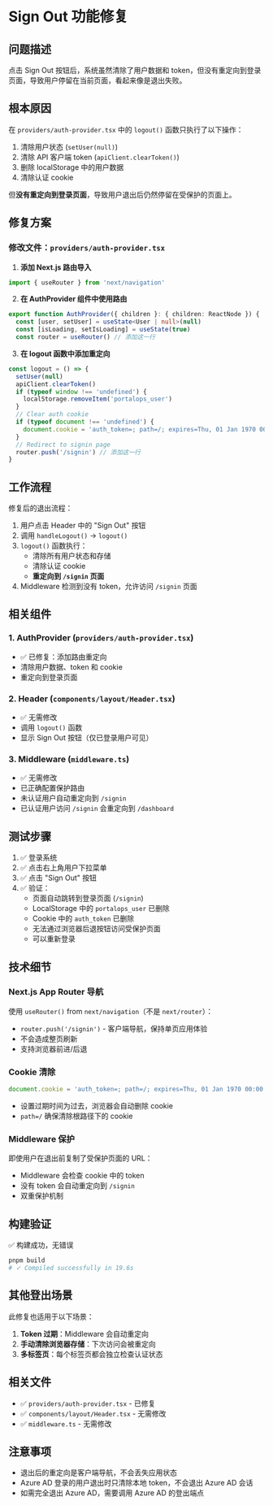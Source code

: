 # Sign Out 功能修复

## 问题描述

点击 Sign Out 按钮后，系统虽然清除了用户数据和 token，但没有重定向到登录页面，导致用户停留在当前页面，看起来像是退出失败。

## 根本原因

在 `providers/auth-provider.tsx` 中的 `logout()` 函数只执行了以下操作：
1. 清除用户状态 (`setUser(null)`)
2. 清除 API 客户端 token (`apiClient.clearToken()`)
3. 删除 localStorage 中的用户数据
4. 清除认证 cookie

但**没有重定向到登录页面**，导致用户退出后仍然停留在受保护的页面上。

## 修复方案

### 修改文件：`providers/auth-provider.tsx`

1. **添加 Next.js 路由导入**
```typescript
import { useRouter } from 'next/navigation'
```

2. **在 AuthProvider 组件中使用路由**
```typescript
export function AuthProvider({ children }: { children: ReactNode }) {
  const [user, setUser] = useState<User | null>(null)
  const [isLoading, setIsLoading] = useState(true)
  const router = useRouter() // 添加这一行
```

3. **在 logout 函数中添加重定向**
```typescript
const logout = () => {
  setUser(null)
  apiClient.clearToken()
  if (typeof window !== 'undefined') {
    localStorage.removeItem('portalops_user')
  }
  // Clear auth cookie
  if (typeof document !== 'undefined') {
    document.cookie = 'auth_token=; path=/; expires=Thu, 01 Jan 1970 00:00:00 GMT'
  }
  // Redirect to signin page
  router.push('/signin') // 添加这一行
}
```

## 工作流程

修复后的退出流程：
1. 用户点击 Header 中的 "Sign Out" 按钮
2. 调用 `handleLogout()` → `logout()`
3. `logout()` 函数执行：
   - 清除所有用户状态和存储
   - 清除认证 cookie
   - **重定向到 `/signin` 页面**
4. Middleware 检测到没有 token，允许访问 `/signin` 页面

## 相关组件

### 1. AuthProvider (`providers/auth-provider.tsx`)
- ✅ 已修复：添加路由重定向
- 清除用户数据、token 和 cookie
- 重定向到登录页面

### 2. Header (`components/layout/Header.tsx`)
- ✅ 无需修改
- 调用 `logout()` 函数
- 显示 Sign Out 按钮（仅已登录用户可见）

### 3. Middleware (`middleware.ts`)
- ✅ 无需修改
- 已正确配置保护路由
- 未认证用户自动重定向到 `/signin`
- 已认证用户访问 `/signin` 会重定向到 `/dashboard`

## 测试步骤

1. ✅ 登录系统
2. ✅ 点击右上角用户下拉菜单
3. ✅ 点击 "Sign Out" 按钮
4. ✅ 验证：
   - 页面自动跳转到登录页面 (`/signin`)
   - LocalStorage 中的 `portalops_user` 已删除
   - Cookie 中的 `auth_token` 已删除
   - 无法通过浏览器后退按钮访问受保护页面
   - 可以重新登录

## 技术细节

### Next.js App Router 导航
使用 `useRouter()` from `next/navigation`（不是 `next/router`）：
- `router.push('/signin')` - 客户端导航，保持单页应用体验
- 不会造成整页刷新
- 支持浏览器前进/后退

### Cookie 清除
```typescript
document.cookie = 'auth_token=; path=/; expires=Thu, 01 Jan 1970 00:00:00 GMT'
```
- 设置过期时间为过去，浏览器会自动删除 cookie
- `path=/` 确保清除根路径下的 cookie

### Middleware 保护
即使用户在退出前复制了受保护页面的 URL：
- Middleware 会检查 cookie 中的 token
- 没有 token 会自动重定向到 `/signin`
- 双重保护机制

## 构建验证

✅ 构建成功，无错误
```bash
pnpm build
# ✓ Compiled successfully in 19.6s
```

## 其他登出场景

此修复也适用于以下场景：
1. **Token 过期**：Middleware 会自动重定向
2. **手动清除浏览器存储**：下次访问会被重定向
3. **多标签页**：每个标签页都会独立检查认证状态

## 相关文件

- ✅ `providers/auth-provider.tsx` - 已修复
- ✅ `components/layout/Header.tsx` - 无需修改
- ✅ `middleware.ts` - 无需修改

## 注意事项

- 退出后的重定向是客户端导航，不会丢失应用状态
- Azure AD 登录的用户退出时只清除本地 token，不会退出 Azure AD 会话
- 如需完全退出 Azure AD，需要调用 Azure AD 的登出端点

